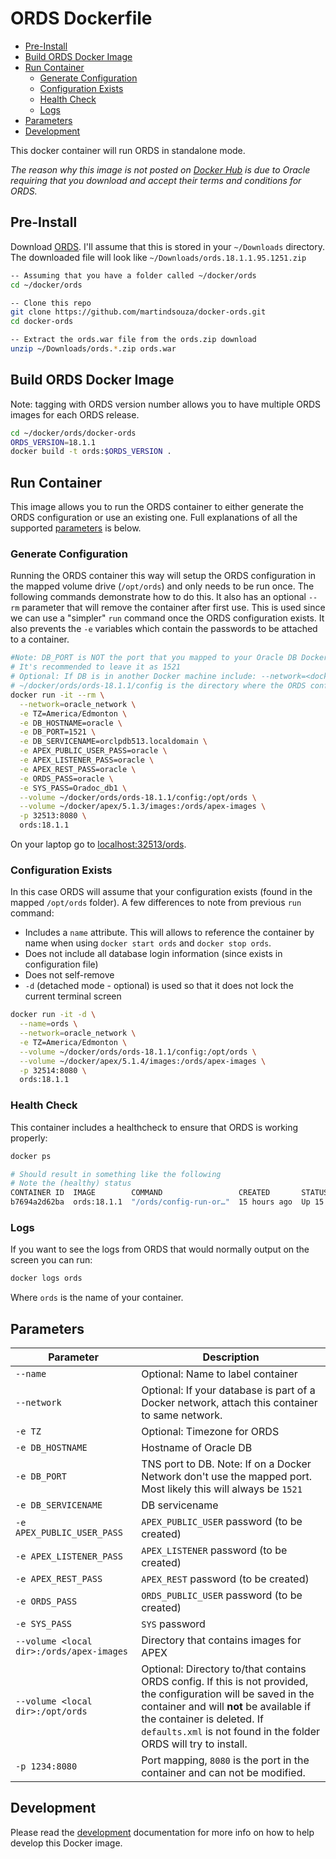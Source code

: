 # ORDS Dockerfile

<!-- TOC depthFrom:2 insertAnchor:true -->

- [Pre-Install](#pre-install)
- [Build ORDS Docker Image](#build-ords-docker-image)
- [Run Container](#run-container)
  - [Generate Configuration](#generate-configuration)
  - [Configuration Exists](#configuration-exists)
  - [Health Check](#health-check)
  - [Logs](#logs)
- [Parameters](#parameters)
- [Development](#development)

<!-- /TOC -->

This docker container will run ORDS in standalone mode.

_The reason why this image is not posted on [Docker Hub](https://hub.docker.com) is due to Oracle requiring that you download and accept their terms and conditions for ORDS._

<a id="markdown-pre-install" name="pre-install"></a>
## Pre-Install


Download [ORDS](http://www.oracle.com/technetwork/developer-tools/rest-data-services/downloads/index.html). I'll assume that this is stored in your `~/Downloads` directory. The downloaded file will look like `~/Downloads/ords.18.1.1.95.1251.zip`

```bash
-- Assuming that you have a folder called ~/docker/ords
cd ~/docker/ords

-- Clone this repo
git clone https://github.com/martindsouza/docker-ords.git
cd docker-ords

-- Extract the ords.war file from the ords.zip download
unzip ~/Downloads/ords.*.zip ords.war
```

<a id="markdown-build-ords-docker-image" name="build-ords-docker-image"></a>
## Build ORDS Docker Image

Note: tagging with ORDS version number allows you to have multiple ORDS images for each ORDS release.

```bash
cd ~/docker/ords/docker-ords
ORDS_VERSION=18.1.1
docker build -t ords:$ORDS_VERSION .
```

<a id="markdown-run-container" name="run-container"></a>
## Run Container

This image allows you to run the ORDS container to either generate the ORDS configuration or use an existing one. Full explanations of all the supported [parameters](#parameters) is below.

<a id="markdown-generate-configuration" name="generate-configuration"></a>
### Generate Configuration

Running the ORDS container this way will setup the ORDS configuration in the mapped volume drive (`/opt/ords`) and only needs to be run once. The following commands demonstrate how to do this. It also has an optional `--rm` parameter that will remove the container after first use. This is used since we can use a "simpler" `run` command once the ORDS configuration exists. It also prevents the `-e` variables which contain the passwords to be attached to a container. 

```bash
#Note: DB_PORT is NOT the port that you mapped to your Oracle DB Docker image. It's the port that the database natively has open.
# It's recommended to leave it as 1521
# Optional: If DB is in another Docker machine include: --network=<docker_network_name> \
# ~/docker/ords/ords-18.1.1/config is the directory where the ORDS configuration will be saved. If it doesn't exist Docker will create it.
docker run -it --rm \
  --network=oracle_network \
  -e TZ=America/Edmonton \
  -e DB_HOSTNAME=oracle \
  -e DB_PORT=1521 \
  -e DB_SERVICENAME=orclpdb513.localdomain \
  -e APEX_PUBLIC_USER_PASS=oracle \
  -e APEX_LISTENER_PASS=oracle \
  -e APEX_REST_PASS=oracle \
  -e ORDS_PASS=oracle \
  -e SYS_PASS=Oradoc_db1 \
  --volume ~/docker/ords/ords-18.1.1/config:/opt/ords \
  --volume ~/docker/apex/5.1.3/images:/ords/apex-images \
  -p 32513:8080 \
  ords:18.1.1
```

On your laptop go to [localhost:32513/ords](http://localhost:32513/ords).

<a id="markdown-configuration-exists" name="configuration-exists"></a>
### Configuration Exists

In this case ORDS will assume that your configuration exists (found in the mapped `/opt/ords` folder). A few differences to note from previous `run` command:

- Includes a `name` attribute. This will allows to reference the container by name when using `docker start ords` and `docker stop ords`.
- Does not include all database login information (since exists in configuration file)
- Does not self-remove
- `-d` (detached mode - optional) is used so that it does not lock the current terminal screen

```bash
docker run -it -d \
  --name=ords \
  --network=oracle_network \
  -e TZ=America/Edmonton \
  --volume ~/docker/ords/ords-18.1.1/config:/opt/ords \
  --volume ~/docker/apex/5.1.4/images:/ords/apex-images \
  -p 32514:8080 \
  ords:18.1.1
```

<a id="markdown-health-check" name="health-check"></a>
### Health Check

This container includes a healthcheck to ensure that ORDS is working properly:

```bash
docker ps

# Should result in something like the following
# Note the (healthy) status
CONTAINER ID  IMAGE        COMMAND                 CREATED       STATUS                  PORTS                    NAMES
b7694a2d62ba  ords:18.1.1  "/ords/config-run-or…"  15 hours ago  Up 15 hours (healthy)   0.0.0.0:32513->8080/tcp  ords
```

<a id="markdown-logs" name="logs"></a>
### Logs

If you want to see the logs from ORDS that would normally output on the screen you can run:

```bash
docker logs ords
```

Where `ords` is the name of your container.

<a id="markdown-parameters" name="parameters"></a>
## Parameters
Parameter | Description
--- | ---
`--name` | Optional: Name to label container
`--network` | Optional: If your database is part of a Docker network, attach this container to same network.
`-e TZ` | Optional: Timezone for ORDS
`-e DB_HOSTNAME` | Hostname of Oracle DB
`-e DB_PORT` | TNS port to DB. Note: If on a Docker Network don't use the mapped port. Most likely this will always be `1521`
`-e DB_SERVICENAME` | DB servicename
`-e APEX_PUBLIC_USER_PASS` | `APEX_PUBLIC_USER` password (to be created)
`-e APEX_LISTENER_PASS` | `APEX_LISTENER` password (to be created)
`-e APEX_REST_PASS` | `APEX_REST` password (to be created)
`-e ORDS_PASS` | `ORDS_PUBLIC_USER` password (to be created)
`-e SYS_PASS` | `SYS` password
`--volume <local dir>:/ords/apex-images` | Directory that contains images for APEX
`--volume <local dir>:/opt/ords`  | Optional: Directory to/that contains ORDS config. If this is not provided, the configuration will be saved in the container and will **not** be available if the container is deleted. If `defaults.xml` is not found in the folder ORDS will try to install.
`-p 1234:8080`  |  Port mapping, `8080` is the port in the container and can not be modified.


<a id="markdown-development" name="development"></a>
## Development

Please read the [development](docs/development.md) documentation for more info on how to help develop this Docker image.
